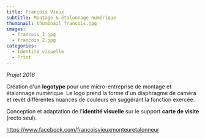 ```yaml
---
title: François Vieux
subtitle: Montage & étalonnage numérique
thumbnail: thumbnail_francois.jpg
images:
  - francois_1.jpg
  - francois_2.jpg
categories:
  - Identité visuelle
  - Print
---
```


*Projet 2016*

Création d'un **logotype** pour une micro-entreprise de montage et étalonnage numérique. 
Le logo prend la forme d'un diaphragme de caméra et revêt différentes nuances de couleurs en suggérant la fonction exercée.

Conception et adaptation de l'**identité visuelle** sur le support **carte de visite** (recto seul).

https://www.facebook.com/francoisvieuxmonteuretalonneur